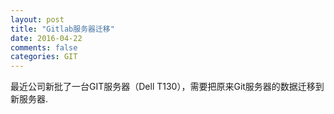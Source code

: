 ```yaml
---
layout: post
title: "Gitlab服务器迁移"
date: 2016-04-22
comments: false
categories: GIT
---
```


最近公司新批了一台GIT服务器（Dell T130），需要把原来Git服务器的数据迁移到新服务器.